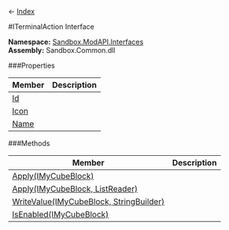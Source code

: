 ← [Index](Api-Index)

#ITerminalAction Interface

**Namespace:** [Sandbox.ModAPI.Interfaces](Sandbox.ModAPI.Interfaces)  
**Assembly:** Sandbox.Common.dll

###Properties

|Member|Description|
|---|---|
|[Id](Sandbox.ModAPI.Interfaces.ITerminalAction.Id)||
|[Icon](Sandbox.ModAPI.Interfaces.ITerminalAction.Icon)||
|[Name](Sandbox.ModAPI.Interfaces.ITerminalAction.Name)||

###Methods

|Member|Description|
|---|---|
|[Apply(IMyCubeBlock)](Sandbox.ModAPI.Interfaces.ITerminalAction.Apply)||
|[Apply(IMyCubeBlock, ListReader)](Sandbox.ModAPI.Interfaces.ITerminalAction.Apply)||
|[WriteValue(IMyCubeBlock, StringBuilder)](Sandbox.ModAPI.Interfaces.ITerminalAction.WriteValue)||
|[IsEnabled(IMyCubeBlock)](Sandbox.ModAPI.Interfaces.ITerminalAction.IsEnabled)||

